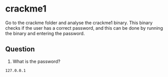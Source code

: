 # crackme1

Go to the crackme folder and analyse the crackme1 binary. This binary checks if the user has a correct password, and this can be done by running the binary and entering the password.

## Question
1. What is the password?
```
127.0.0.1
``` 